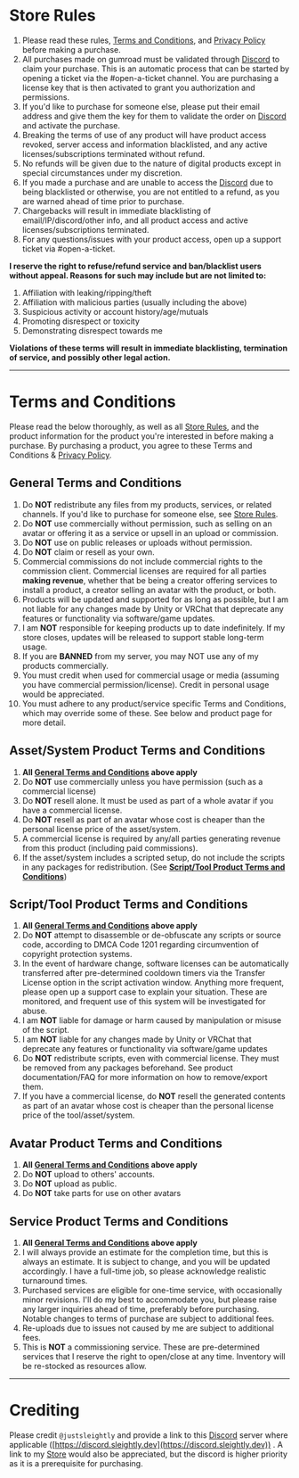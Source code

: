 # Store Rules

1. Please read these rules, [Terms and Conditions](https://github.com/JustSleightly/Resources/blob/main/Terms%20and%20Conditions.md#terms-and-conditions), and [Privacy Policy](https://github.com/JustSleightly/Resources/blob/main/Privacy%20Policy.md) before making a purchase.
2. All purchases made on gumroad must be validated through [Discord](https://discord.sleightly.dev) to claim your purchase. This is an automatic process that can be started by opening a ticket via the #open-a-ticket channel. You are purchasing a license key that is then activated to grant you authorization and permissions.
3. If you'd like to purchase for someone else, please put their email address and give them the key for them to validate the order on [Discord](https://discord.sleightly.dev) and activate the purchase.
4. Breaking the terms of use of any product will have product access revoked, server access and information blacklisted, and any active licenses/subscriptions terminated without refund.
5. No refunds will be given due to the nature of digital products except in special circumstances under my discretion.
6. If you made a purchase and are unable to access the [Discord](https://discord.sleightly.dev) due to being blacklisted or otherwise, you are not entitled to a refund, as you are warned ahead of time prior to purchase.
7. Chargebacks will result in immediate blacklisting of email/IP/discord/other info, and all product access and active licenses/subscriptions terminated.
8. For any questions/issues with your product access, open up a support ticket via #open-a-ticket.

**I reserve the right to refuse/refund service and ban/blacklist users without appeal. Reasons for such may include but are not limited to:**

1. Affiliation with leaking/ripping/theft
2. Affiliation with malicious parties (usually including the above)
3. Suspicious activity or account history/age/mutuals
4. Promoting disrespect or toxicity
5. Demonstrating disrespect towards me

**Violations of these terms will result in immediate blacklisting, termination of service, and possibly other legal action.**

---

# Terms and Conditions

Please read the below thoroughly, as well as all [Store Rules](https://github.com/JustSleightly/Resources/blob/main/Terms%20and%20Conditions.md#store-rules), and the product information for the product you're interested in before making a purchase. By purchasing a product, you agree to these Terms and Conditions & [Privacy Policy](https://github.com/JustSleightly/Resources/blob/main/Privacy%20Policy.md).

## General Terms and Conditions

1. Do **NOT** redistribute any files from my products, services, or related channels. If you'd like to purchase for someone else, see [Store Rules](https://github.com/JustSleightly/Resources/blob/main/Terms%20and%20Conditions.md#store-rules).
2. Do **NOT** use commercially without permission, such as selling on an avatar or offering it as a service or upsell in an upload or commission.
3. Do **NOT** use on public releases or uploads without permission.
4. Do **NOT** claim or resell as your own.
5. Commercial commissions do not include commercial rights to the commission client. Commercial licenses are required for all parties **making revenue**, whether that be being a creator offering services to install a product, a creator selling an avatar with the product, or both.
6. Products will be updated and supported for as long as possible, but I am not liable for any changes made by Unity or VRChat that deprecate any features or functionality via software/game updates.
7. I am **NOT** responsible for keeping products up to date indefinitely. If my store closes, updates will be released to support stable long-term usage.
8. If you are **BANNED** from my server, you may NOT use any of my products commercially.
9. You must credit when used for commercial usage or media (assuming you have commercial permission/license). Credit in personal usage would be appreciated.
10. You must adhere to any product/service specific Terms and Conditions, which may override some of these. See below and product page for more detail.

## Asset/System Product Terms and Conditions

1. **All [General Terms and Conditions](https://github.com/JustSleightly/Resources/blob/main/Terms%20and%20Conditions.md#general-terms-and-conditions) above apply**
2. Do **NOT** use commercially unless you have permission (such as a commercial license)
3. Do **NOT** resell alone. It must be used as part of a whole avatar if you have a commercial license.
4. Do **NOT** resell as part of an avatar whose cost is cheaper than the personal license price of the asset/system.
5. A commercial license is required by any/all parties generating revenue from this product (including paid commissions).
6. If the asset/system includes a scripted setup, do not include the scripts in any packages for redistribution. (See **[Script/Tool Product Terms and Conditions](https://github.com/JustSleightly/Resources/blob/main/Terms%20and%20Conditions.md#scripttool-product-terms-and-conditions)**)

## Script/Tool Product Terms and Conditions

1. **All [General Terms and Conditions](https://github.com/JustSleightly/Resources/blob/main/Terms%20and%20Conditions.md#general-terms-and-conditions) above apply**
2. Do **NOT** attempt to disassemble or de-obfuscate any scripts or source code, according to DMCA Code 1201 regarding circumvention of copyright protection systems.
3. In the event of hardware change, software licenses can be automatically transferred after pre-determined cooldown timers via the Transfer License option in the script activation window. Anything more frequent, please open up a support case to explain your situation. These are monitored, and frequent use of this system will be investigated for abuse.
4. I am **NOT** liable for damage or harm caused by manipulation or misuse of the script.
5. I am **NOT** liable for any changes made by Unity or VRChat that deprecate any features or functionality via software/game updates
6. Do **NOT** redistribute scripts, even with commercial license. They must be removed from any packages beforehand. See product documentation/FAQ for more information on how to remove/export them.
7. If you have a commercial license, do **NOT** resell the generated contents as part of an avatar whose cost is cheaper than the personal license price of the tool/asset/system.

## Avatar Product Terms and Conditions

1. **All [General Terms and Conditions](https://github.com/JustSleightly/Resources/blob/main/Terms%20and%20Conditions.md#general-terms-and-conditions) above apply**
2. Do **NOT** upload to others' accounts.
3. Do **NOT** upload as public.
4. Do **NOT** take parts for use on other avatars

## Service Product Terms and Conditions

1. **All [General Terms and Conditions](https://github.com/JustSleightly/Resources/blob/main/Terms%20and%20Conditions.md#general-terms-and-conditions) above apply**
2. I will always provide an estimate for the completion time, but this is always an estimate. It is subject to change, and you will be updated accordingly. I have a full-time job, so please acknowledge realistic turnaround times.
3. Purchased services are eligible for one-time service, with occasionally minor revisions. I'll do my best to accommodate you, but please raise any larger inquiries ahead of time, preferably before purchasing. Notable changes to terms of purchase are subject to additional fees.
4. Re-uploads due to issues not caused by me are subject to additional fees.
5. This is **NOT** a commissioning service. These are pre-determined services that I reserve the right to open/close at any time. Inventory will be re-stocked as resources allow.

---

# Crediting

Please credit `@justsleightly` and provide a link to this [Discord](https://discord.sleightly.dev) server where applicable ([https://discord.sleightly.dev](https://discord.sleightly.dev)) . A link to my [Store](store.sleightly.dev) would also be appreciated, but the discord is higher priority as it is a prerequisite for purchasing.
